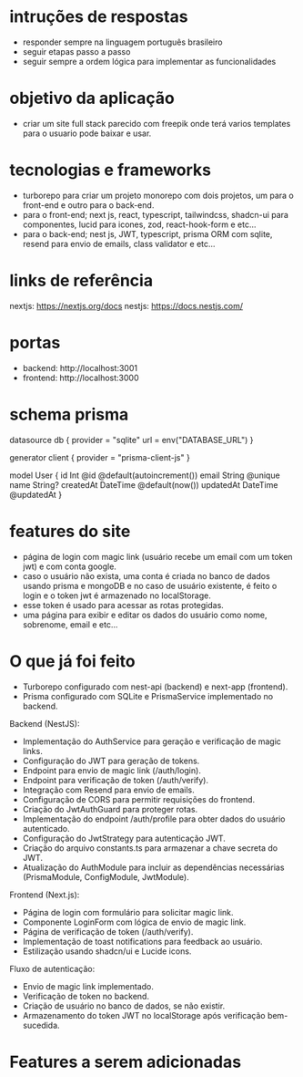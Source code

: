 # intruções de respostas

- responder sempre na linguagem português brasileiro
- seguir etapas passo a passo
- seguir sempre a ordem lógica para implementar as funcionalidades

# objetivo da aplicação

- criar um site full stack parecido com freepik onde terá varios templates para o usuario pode baixar e usar.

# tecnologias e frameworks

- turborepo para criar um projeto monorepo com dois projetos, um para o front-end e outro para o back-end.
- para o front-end; next js, react, typescript, tailwindcss, shadcn-ui para componentes, lucid para icones, zod, react-hook-form e etc...
- para o back-end; nest js, JWT, typescript, prisma ORM com sqlite, resend para envio de emails, class validator e etc...

# links de referência

nextjs: https://nextjs.org/docs
nestjs: https://docs.nestjs.com/

# portas

- backend: http://localhost:3001
- frontend: http://localhost:3000

# schema prisma

datasource db {
provider = "sqlite"
url = env("DATABASE_URL")
}

generator client {
provider = "prisma-client-js"
}

model User {
id Int @id @default(autoincrement())
email String @unique
name String?
createdAt DateTime @default(now())
updatedAt DateTime @updatedAt
}

# features do site

- página de login com magic link (usuário recebe um email com um token jwt) e com conta google.
- caso o usuário não exista, uma conta é criada no banco de dados usando prisma e mongoDB e no caso de usuário existente, é feito o login e o token jwt é armazenado no localStorage.
- esse token é usado para acessar as rotas protegidas.
- uma página para exibir e editar os dados do usuário como nome, sobrenome, email e etc...

# O que já foi feito

- Turborepo configurado com nest-api (backend) e next-app (frontend).
- Prisma configurado com SQLite e PrismaService implementado no backend.

Backend (NestJS):

- Implementação do AuthService para geração e verificação de magic links.
- Configuração do JWT para geração de tokens.
- Endpoint para envio de magic link (/auth/login).
- Endpoint para verificação de token (/auth/verify).
- Integração com Resend para envio de emails.
- Configuração de CORS para permitir requisições do frontend.
- Criação do JwtAuthGuard para proteger rotas.
- Implementação do endpoint /auth/profile para obter dados do usuário autenticado.
- Configuração do JwtStrategy para autenticação JWT.
- Criação do arquivo constants.ts para armazenar a chave secreta do JWT.
- Atualização do AuthModule para incluir as dependências necessárias (PrismaModule, ConfigModule, JwtModule).

Frontend (Next.js):

- Página de login com formulário para solicitar magic link.
- Componente LoginForm com lógica de envio de magic link.
- Página de verificação de token (/auth/verify).
- Implementação de toast notifications para feedback ao usuário.
- Estilização usando shadcn/ui e Lucide icons.

Fluxo de autenticação:

- Envio de magic link implementado.
- Verificação de token no backend.
- Criação de usuário no banco de dados, se não existir.
- Armazenamento do token JWT no localStorage após verificação bem-sucedida.

# Features a serem adicionadas
